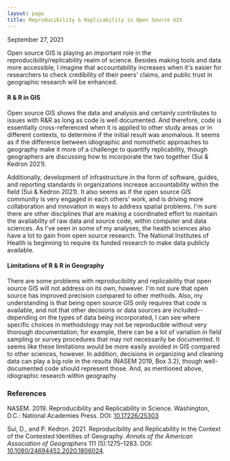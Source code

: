 ```yaml
---
layout: page
title: Reproducibility & Replicability in Open Source GIS
---
```

September 27, 2021

Open source GIS is playing an important role in the reproducibility/replicability realm of science. Besides making tools and data more accessible, I imagine that accountability increases when it's easier for researchers to check credibility of their peers' claims, and public trust in geographic research will be enhanced.

#### R & R in GIS

Open source GIS shows the data and analysis and certainly contributes to issues with R&R as long as code is well documented. And therefore, code is essentially cross-referenced when it is applied to other study areas or in different contexts, to determine if the initial result was anomalous. It seems as if the difference between idiographic and nomothetic approaches to geography make it more of a challenge to quantify replicability, though geographers are discussing how to incorporate the two together (Sui & Kedron 2021).

Additionally, development of infrastructure in the form of software, guides, and reporting standards in organizations increase accountability within the field (Sui & Kedron 2021). It also seems as if the open source GIS community is very engaged in each others' work, and is driving more collaboration and innovation in ways to address spatial problems. I'm sure there are other disciplines that are making a coordinated effort to maintain the availability of raw data and source code, within computer and data sciences. As I've seen in some of my analyses, the health sciences also have a lot to gain from open source research. The National Institutes of Health is beginning to require its funded research to make data publicly available.

#### Limitations of R & R in Geography

There are some problems with reproducibility and replicability that open source GIS will not address on its own, however. I'm not sure that open source has improved precision compared to other methods. Also, my understanding is that being open source GIS only requires that *code* is available, and not that other decisions or data sources are included--depending on the types of data being incorporated, I can see where specific choices in methodology may not be reproducible without very thorough documentation; for example, there can be a lot of variation in field sampling or survey procedures that may not necessarily be documented. It seems like these limitations would be more easily avoided in GIS compared to other sciences, however. In addition, decisions in organizing and cleaning data can play a big role in the results (NASEM 2019, Box 3.2), though well-documented code should represent those. And, as mentioned above,  idiographic research within geography  

### References

NASEM. 2019. Reproducibility and Replicability in Science. Washington, D.C.: National Academies Press. DOI: [10.17226/25303](https://doi.org/10.17226/25303)

Sui, D., and P. Kedron. 2021. Reproducibility and Replicability in the Context of the Contested Identities of Geography. *Annals of the American Association of Geographers* 111 (5):1275–1283. DOI: [10.1080/24694452.2020.1806024](https://doi.org/10.1080/24694452.2020.1806024).
